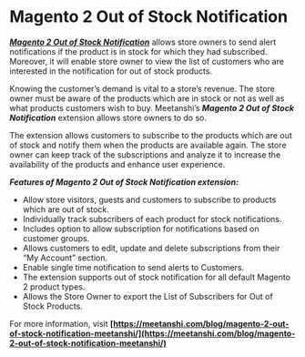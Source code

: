 # Magento 2 Out of Stock Notification

***[Magento 2 Out of Stock Notification](https://meetanshi.com/magento-2-out-of-stock-notification.html)*** allows store owners to send alert notifications if the product is in stock for which they had subscribed. Moreover, it will enable store owner to view the list of customers who are interested in the notification for out of stock products.

Knowing the customer’s demand is vital to a store’s revenue. The store owner must be aware of the products which are in stock or not as well as what products customers wish to buy. Meetanshi’s ***Magento 2 Out of Stock Notification*** extension allows store owners to do so.

The extension allows customers to subscribe to the products which are out of stock and notify them when the products are available again. The store owner can keep track of the subscriptions and analyze it to increase the availability of the products and enhance user experience.


***Features of Magento 2 Out of Stock Notification extension:***

* Allow store visitors, guests and customers to subscribe to products which are out of stock.
* Individually track subscribers of each product for stock notifications.
* Includes option to allow subscription for notifications based on customer groups.
* Allows customers to edit, update and delete subscriptions from their “My Account” section.
* Enable single time notification to send alerts to Customers.
* The extension supports out of stock notification for all default Magento 2 product types.
* Allows the Store Owner to export the List of Subscribers for Out of Stock Products.

For more information, visit **[https://meetanshi.com/blog/magento-2-out-of-stock-notification-meetanshi/](https://meetanshi.com/blog/magento-2-out-of-stock-notification-meetanshi/)**


